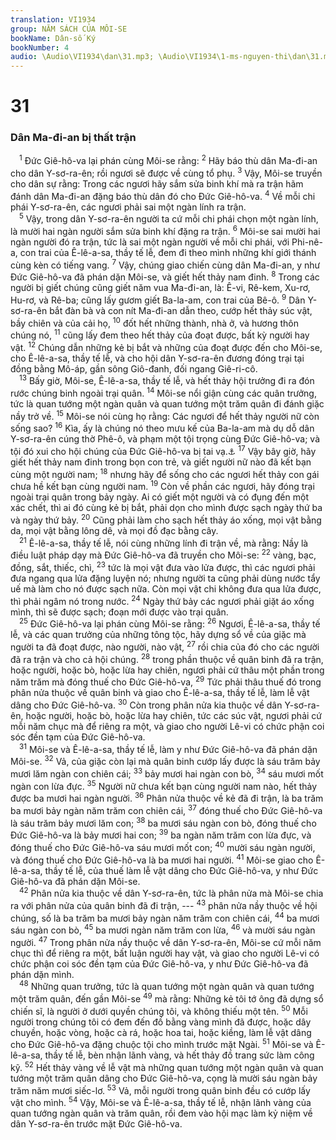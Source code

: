 ```yaml
---
translation: VI1934
group: NĂM SÁCH CỦA MÔI-SE
bookName: Dân-số Ký 
bookNumber: 4
audio: \Audio\VI1934\dan\31.mp3; \Audio\VI1934\1-ms-nguyen-thi\dan\31.mp3
---
```


<div class="title"><h1>31</h1><h3>Dân Ma-đi-an bị thất trận</h3></div>
<span class="verse dan_31_1"> <sup>1</sup> Đức Giê-hô-va lại phán cùng Môi-se rằng: </span>
<span class="verse dan_31_2"><sup>2</sup> Hãy báo thù dân Ma-đi-an cho dân Y-sơ-ra-ên; rồi ngươi sẽ được về cùng tổ phụ. </span>
<span class="verse dan_31_3"><sup>3</sup> Vậy, Môi-se truyền cho dân sự rằng: Trong các ngươi hãy sắm sửa binh khí mà ra trận hãm đánh dân Ma-đi-an đặng báo thù dân đó cho Đức Giê-hô-va. </span>
<span class="verse dan_31_4"><sup>4</sup> Về mỗi chi phái Y-sơ-ra-ên, các ngươi phải sai một ngàn lính ra trận. <br/></span>
<span class="verse dan_31_5"> <sup>5</sup> Vậy, trong dân Y-sơ-ra-ên người ta cứ mỗi chi phái chọn một ngàn lính, là mười hai ngàn người sắm sửa binh khí đặng ra trận. </span>
<span class="verse dan_31_6"><sup>6</sup> Môi-se sai mười hai ngàn người đó ra trận, tức là sai một ngàn người về mỗi chi phái, với Phi-nê-a, con trai của Ê-lê-a-sa, thầy tế lễ, đem đi theo mình những khí giới thánh cùng kèn có tiếng vang. </span>
<span class="verse dan_31_7"><sup>7</sup> Vậy, chúng giao chiến cùng dân Ma-đi-an, y như Đức Giê-hô-va đã phán dặn Môi-se, và giết hết thảy nam đinh. </span>
<span class="verse dan_31_8"><sup>8</sup> Trong các người bị giết chúng cũng giết năm vua Ma-đi-an, là: Ê-vi, Rê-kem, Xu-rơ, Hu-rơ, và Rê-ba; cũng lấy gươm giết Ba-la-am, con trai của Bê-ô. </span>
<span class="verse dan_31_9"><sup>9</sup> Dân Y-sơ-ra-ên bắt đàn bà và con nít Ma-đi-an dẫn theo, cướp hết thảy súc vật, bầy chiên và của cải họ, </span>
<span class="verse dan_31_10"><sup>10</sup> đốt hết những thành, nhà ở, và hương thôn chúng nó, </span>
<span class="verse dan_31_11"><sup>11</sup> cũng lấy đem theo hết thảy của đoạt được, bất kỳ người hay vật. </span>
<span class="verse dan_31_12"><sup>12</sup> Chúng dẫn những kẻ bị bắt và những của đoạt được đến cho Môi-se, cho Ê-lê-a-sa, thầy tế lễ, và cho hội dân Y-sơ-ra-ên đương đóng trại tại đồng bằng Mô-áp, gần sông Giô-đanh, đối ngang Giê-ri-cô. <br/></span>
<span class="verse dan_31_13"> <sup>13</sup> Bấy giờ, Môi-se, Ê-lê-a-sa, thầy tế lễ, và hết thảy hội trưởng đi ra đón rước chúng binh ngoài trại quân. </span>
<span class="verse dan_31_14"><sup>14</sup> Môi-se nổi giận cùng các quân trưởng, tức là quan tướng một ngàn quân và quan tướng một trăm quân đi đánh giặc nầy trở về. </span>
<span class="verse dan_31_15"><sup>15</sup> Môi-se nói cùng họ rằng: Các ngươi để hết thảy người nữ còn sống sao? </span>
<span class="verse dan_31_16"><sup>16</sup> Kìa, ấy là chúng nó theo mưu kế của Ba-la-am mà dụ dỗ dân Y-sơ-ra-ên cúng thờ Phê-ô, và phạm một tội trọng cùng Đức Giê-hô-va; và tội đó xui cho hội chúng của Đức Giê-hô-va bị tai vạ.<a data-toggle="tooltip" data-placement="bottom" title="Dan 25:1-9">⚓</a></span>
<span class="verse dan_31_17"><sup>17</sup> Vậy bây giờ, hãy giết hết thảy nam đinh trong bọn con trẻ, và giết người nữ nào đã kết bạn cùng một người nam; </span>
<span class="verse dan_31_18"><sup>18</sup> nhưng hãy để sống cho các ngươi hết thảy con gái chưa hề kết bạn cùng người nam. </span>
<span class="verse dan_31_19"><sup>19</sup> Còn về phần các ngươi, hãy đóng trại ngoài trại quân trong bảy ngày. Ai có giết một người và có đụng đến một xác chết, thì ai đó cùng kẻ bị bắt, phải dọn cho mình được sạch ngày thứ ba và ngày thứ bảy. </span>
<span class="verse dan_31_20"><sup>20</sup> Cũng phải làm cho sạch hết thảy áo xống, mọi vật bằng da, mọi vật bằng lông dê, và mọi đồ đạc bằng cây. <br/></span>
<span class="verse dan_31_21"> <sup>21</sup> Ê-lê-a-sa, thầy tế lễ, nói cùng những lính đi trận về, mà rằng: Nầy là điều luật pháp dạy mà Đức Giê-hô-va đã truyền cho Môi-se: </span>
<span class="verse dan_31_22"><sup>22</sup> vàng, bạc, đồng, sắt, thiếc, chì, </span>
<span class="verse dan_31_23"><sup>23</sup> tức là mọi vật đưa vào lửa được, thì các ngươi phải đưa ngang qua lửa đặng luyện nó; nhưng người ta cũng phải dùng nước tẩy uế mà làm cho nó được sạch nữa. Còn mọi vật chi không đưa qua lửa được, thì phải ngâm nó trong nước. </span>
<span class="verse dan_31_24"><sup>24</sup> Ngày thứ bảy các ngươi phải giặt áo xống mình, thì sẽ được sạch; đoạn mới được vào trại quân. <br/></span>
<span class="verse dan_31_25"> <sup>25</sup> Đức Giê-hô-va lại phán cùng Môi-se rằng: </span>
<span class="verse dan_31_26"><sup>26</sup> Ngươi, Ê-lê-a-sa, thầy tế lễ, và các quan trưởng của những tông tộc, hãy dựng sổ về của giặc mà người ta đã đoạt được, nào người, nào vật, </span>
<span class="verse dan_31_27"><sup>27</sup> rồi chia của đó cho các người đã ra trận và cho cả hội chúng. </span>
<span class="verse dan_31_28"><sup>28</sup> trong phần thuộc về quân binh đã ra trận, hoặc người, hoặc bò, hoặc lừa hay chiên, ngươi phải cứ thâu một phần trong năm trăm mà đóng thuế cho Đức Giê-hô-va, </span>
<span class="verse dan_31_29"><sup>29</sup> Tức phải thâu thuế đó trong phân nửa thuộc về quân binh và giao cho Ê-lê-a-sa, thầy tế lễ, làm lễ vật dâng cho Đức Giê-hô-va. </span>
<span class="verse dan_31_30"><sup>30</sup> Còn trong phân nửa kia thuộc về dân Y-sơ-ra-ên, hoặc người, hoặc bò, hoặc lừa hay chiên, tức các súc vật, ngươi phải cứ mỗi năm chục mà để riêng ra một, và giao cho người Lê-vi có chức phận coi sóc đền tạm của Đức Giê-hô-va. <br/></span>
<span class="verse dan_31_31"> <sup>31</sup> Môi-se và Ê-lê-a-sa, thầy tế lễ, làm y như Đức Giê-hô-va đã phán dặn Môi-se. </span>
<span class="verse dan_31_32"><sup>32</sup> Vả, của giặc còn lại mà quân binh cướp lấy được là sáu trăm bảy mươi lăm ngàn con chiên cái; </span>
<span class="verse dan_31_33"><sup>33</sup> bảy mươi hai ngàn con bò, </span>
<span class="verse dan_31_34"><sup>34</sup> sáu mươi mốt ngàn con lừa đực. </span>
<span class="verse dan_31_35"><sup>35</sup> Người nữ chưa kết bạn cùng người nam nào, hết thảy được ba mươi hai ngàn người. </span>
<span class="verse dan_31_36"><sup>36</sup> Phân nửa thuộc về kẻ đã đi trận, là ba trăm ba mươi bảy ngàn năm trăm con chiên cái, </span>
<span class="verse dan_31_37"><sup>37</sup> đóng thuế cho Đức Giê-hô-va là sáu trăm bảy mươi lăm con; </span>
<span class="verse dan_31_38"><sup>38</sup> ba mươi sáu ngàn con bò, đóng thuế cho Đức Giê-hô-va là bảy mươi hai con; </span>
<span class="verse dan_31_39"><sup>39</sup> ba ngàn năm trăm con lừa đực, và đóng thuế cho Đức Giê-hô-va sáu mươi mốt con; </span>
<span class="verse dan_31_40"><sup>40</sup> mười sáu ngàn người, và đóng thuế cho Đức Giê-hô-va là ba mươi hai người. </span>
<span class="verse dan_31_41"><sup>41</sup> Môi-se giao cho Ê-lê-a-sa, thầy tế lễ, của thuế làm lễ vật dâng cho Đức Giê-hô-va, y như Đức Giê-hô-va đã phán dặn Môi-se. <br/></span>
<span class="verse dan_31_42"> <sup>42</sup> Phân nửa kia thuộc về dân Y-sơ-ra-ên, tức là phân nửa mà Môi-se chia ra với phân nửa của quân binh đã đi trận, --- </span>
<span class="verse dan_31_43"><sup>43</sup> phân nửa nầy thuộc về hội chúng, số là ba trăm ba mươi bảy ngàn năm trăm con chiên cái, </span>
<span class="verse dan_31_44"><sup>44</sup> ba mươi sáu ngàn con bò, </span>
<span class="verse dan_31_45"><sup>45</sup> ba mươi ngàn năm trăm con lừa, </span>
<span class="verse dan_31_46"><sup>46</sup> và mười sáu ngàn người. </span>
<span class="verse dan_31_47"><sup>47</sup> Trong phân nửa nầy thuộc về dân Y-sơ-ra-ên, Môi-se cứ mỗi năm chục thì để riêng ra một, bất luận người hay vật, và giao cho người Lê-vi có chức phận coi sóc đền tạm của Đức Giê-hô-va, y như Đức Giê-hô-va đã phán dặn mình. <br/></span>
<span class="verse dan_31_48"> <sup>48</sup> Những quan trưởng, tức là quan tướng một ngàn quân và quan tướng một trăm quân, đến gần Môi-se </span>
<span class="verse dan_31_49"><sup>49</sup> mà rằng: Những kẻ tôi tớ ông đã dựng sổ chiến sĩ, là người ở dưới quyền chúng tôi, và không thiếu một tên. </span>
<span class="verse dan_31_50"><sup>50</sup> Mỗi người trong chúng tôi có đem đến đồ bằng vàng mình đã được, hoặc dây chuyền, hoặc vòng, hoặc cà rá, hoặc hoa tai, hoặc kiềng, làm lễ vật dâng cho Đức Giê-hô-va đặng chuộc tội cho mình trước mặt Ngài. </span>
<span class="verse dan_31_51"><sup>51</sup> Môi-se và Ê-lê-a-sa, thầy tế lễ, bèn nhận lãnh vàng, và hết thảy đồ trang sức làm công kỹ. </span>
<span class="verse dan_31_52"><sup>52</sup> Hết thảy vàng về lễ vật mà những quan tướng một ngàn quân và quan tướng một trăm quân dâng cho Đức Giê-hô-va, cọng là mười sáu ngàn bảy trăm năm mươi siếc-lơ. </span>
<span class="verse dan_31_53"><sup>53</sup> Vả, mỗi người trong quân binh đều có cướp lấy vật cho mình. </span>
<span class="verse dan_31_54"><sup>54</sup> Vậy, Môi-se và Ê-lê-a-sa, thầy tế lễ, nhận lãnh vàng của quan tướng ngàn quân và trăm quân, rồi đem vào hội mạc làm kỷ niệm về dân Y-sơ-ra-ên trước mặt Đức Giê-hô-va. <br/></span>
